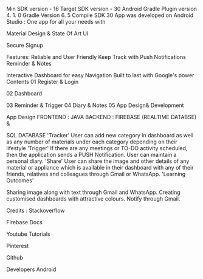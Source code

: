 


Min SDK version - 16
Target SDK version - 30
Android Gradle Plugin version 4. 1. 0
Gradle Version 6. 5
Compile SDK 30
App was developed on Android Studio :
One app for all your needs with

Material Design & State Of Art UI

Secure Signup


Features:
Reliable and
User Friendly
Keep Track with
Push Notifications
Reminder & Notes

Interactive Dashboard
for easy Navigation
Built to last with
Google's power
Contents
01 Register & Login

02 Dashboard

03 Reminder & Trigger
04 Diary & Notes
05 App Design& Development


App Design
FRONTEND : JAVA
BACKEND : FIREBASE (REALTIME DATABSE) &

SQL DATABASE
'Tracker'
User can add new category in
dashboard as well as any number
of materials under each category
depending on their lifestyle
'Trigger'
If there are any meetings or TO-DO
activity scheduled, then the application
sends a PUSH Notification.
User can maintain a personal diary.
'Share'
User can share the image and other
details of any material or appliance
which is available in their dashboard
with any of their friends, relatives and
colleagues through Gmail or
WhatsApp.
'Learning Outcomes'

Sharing image along with text
through Gmail and WhatsApp.
Creating customised dashboards
with attractive colours.
Notify through Gmail.

Credits :
Stackoverflow

Firebase Docs

Youtube Tutorials

Pinterest

Github

Developers Android
